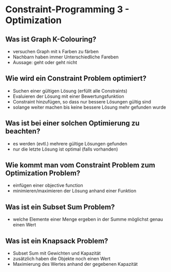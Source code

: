 # Constraint-Programming 3 - Optimization

## Was ist Graph K-Colouring?
* versuchen Graph mit `k` Farben zu färben
* Nachbarn haben immer Unterschiedliche Fareben
* Aussage: geht oder geht nicht

## Wie wird ein Constraint Problem optimiert?
* Suchen einer gültigen Lösung (erfüllt alle Constraints)
* Evaluieren der Lösung mit einer Bewertungsfunktion
* Constraint hinzufügen, so dass nur bessere Lösungen gültig sind
* solange weiter machen bis keine bessere Lösung mehr gefunden wurde

## Was ist bei einer solchen Optimierung zu beachten?
* es werden (evtl.) mehrere gültige Lösungen gefunden
* nur die letzte Lösung ist optimal (falls vorhanden)

## Wie kommt man vom Constraint Problem zum Optimization Problem?
* einfügen einer objective function
* minimieren/maximieren der Lösung anhand einer Funktion

## Was ist ein Subset Sum Problem?
* welche Elemente einer Menge ergeben in der Summe möglichst genau einen Wert

## Was ist ein Knapsack Problem?
* Subset Sum mit Gewichten und Kapazität
* zusätzlich haben die Objekte noch einen Wert
* Maximierung des Wertes anhand der gegebenen Kapazität


